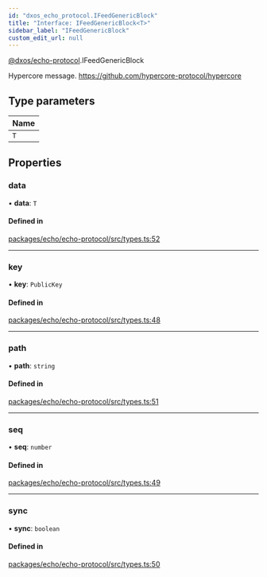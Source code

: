 ```yaml
---
id: "dxos_echo_protocol.IFeedGenericBlock"
title: "Interface: IFeedGenericBlock<T>"
sidebar_label: "IFeedGenericBlock"
custom_edit_url: null
---
```


[@dxos/echo-protocol](../modules/dxos_echo_protocol.md).IFeedGenericBlock

Hypercore message.
https://github.com/hypercore-protocol/hypercore

## Type parameters

| Name |
| :------ |
| `T` |

## Properties

### data

• **data**: `T`

#### Defined in

[packages/echo/echo-protocol/src/types.ts:52](https://github.com/dxos/protocols/blob/c793f0fed/packages/echo/echo-protocol/src/types.ts#L52)

___

### key

• **key**: `PublicKey`

#### Defined in

[packages/echo/echo-protocol/src/types.ts:48](https://github.com/dxos/protocols/blob/c793f0fed/packages/echo/echo-protocol/src/types.ts#L48)

___

### path

• **path**: `string`

#### Defined in

[packages/echo/echo-protocol/src/types.ts:51](https://github.com/dxos/protocols/blob/c793f0fed/packages/echo/echo-protocol/src/types.ts#L51)

___

### seq

• **seq**: `number`

#### Defined in

[packages/echo/echo-protocol/src/types.ts:49](https://github.com/dxos/protocols/blob/c793f0fed/packages/echo/echo-protocol/src/types.ts#L49)

___

### sync

• **sync**: `boolean`

#### Defined in

[packages/echo/echo-protocol/src/types.ts:50](https://github.com/dxos/protocols/blob/c793f0fed/packages/echo/echo-protocol/src/types.ts#L50)
